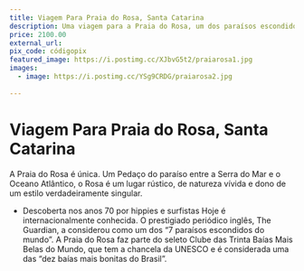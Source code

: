 ```yaml
---
title: Viagem Para Praia do Rosa, Santa Catarina
description: Uma viagem para a Praia do Rosa, um dos paraísos escondidos do sul do Brasil! Não é qualquer praia – é um lugar onde a natureza parece ter caprichado em cada detalhe. Pra começar, você pode acordar com o som das ondas e, quem sabe, até ver baleias nadando tranquilamente (sim, baleias!). Entre lagoas e trilhas que revelam mirantes de tirar o fôlego, cada canto do Rosa tem um toque de magia. Com esse presente, não vou só relaxar, vou mergulhar em águas cristalinas, explorar a beleza natural e, claro, viver momentos inesquecíveis que só um lugar tão especial como este pode proporcionar. Vamos combinar, nada melhor do que começar a vida de casado(a) em meio a tanta beleza natural, né?
price: 2100.00
external_url: 
pix_code: códigopix
featured_image: https://i.postimg.cc/XJbvG5t2/praiarosa1.jpg
images:
  - image: https://i.postimg.cc/YSg9CRDG/praiarosa2.jpg
   
---
```

# Viagem Para Praia do Rosa, Santa Catarina

A Praia do Rosa é única. Um Pedaço do paraíso entre a Serra do Mar e o Oceano Atlântico, o Rosa é um lugar rústico, de natureza vívida e dono de um estilo verdadeiramente singular.

* Descoberta nos anos 70 por hippies e surfistas
Hoje é internacionalmente conhecida. O prestigiado periódico inglês, The Guardian, a considerou como um dos “7 paraísos escondidos do mundo”. A Praia do Rosa faz parte do seleto Clube das Trinta Baías Mais Belas do Mundo, que tem a chancela da UNESCO e é considerada uma das “dez baías mais bonitas do Brasil”.